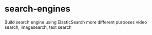 # search-engines
Build search engine using ElasticSearch more different purposes video search, imagesearch, text search
